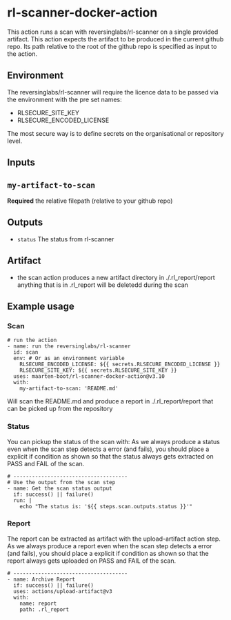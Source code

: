 # rl-scanner-docker-action

This action runs a scan with reversinglabs/rl-scanner on a single provided artifact.
This action expects the artifact to be produced in the current github repo.
Its path relative to the root of the github repo is specified as input to the action.

## Environment
The reversinglabs/rl-scanner will require the licence data to be passed via the environment with the pre set names:
* RLSECURE_SITE_KEY
* RLSECURE_ENCODED_LICENSE

The most secure way is to define secrets on the organisational or repository level.

## Inputs

## `my-artifact-to-scan`

**Required** the relative filepath (relative to your github repo)

## Outputs
* `status` The status from rl-scanner

## Artifact
* the scan action produces a new artifact directory in ./.rl_report/report
anything that is in .rl_report will be deletedd during the scan

## Example usage

### Scan
    # run the action
    - name: run the reversinglabs/rl-scanner
      id: scan
      env: # Or as an environment variable
        RLSECURE_ENCODED_LICENSE: ${{ secrets.RLSECURE_ENCODED_LICENSE }}
        RLSECURE_SITE_KEY: ${{ secrets.RLSECURE_SITE_KEY }}
      uses: maarten-boot/rl-scanner-docker-action@v3.10
      with:
        my-artifact-to-scan: 'README.md'

Will scan the README.md and produce a report in ./.rl_report/report that can be picked up from the repository 

### Status
You can pickup the status of the scan with:
As we always produce a status even when the scan step detects a error (and fails),
you should place a explicit if condition as shown so that the status always gets extracted on PASS and FAIL of the scan.

    # -------------------------------------
    # Use the output from the scan step
    - name: Get the scan status output
      if: success() || failure()
      run: |
        echo "The status is: '${{ steps.scan.outputs.status }}'"

### Report
The report can be extracted as artifact with the upload-artifact action step.
As we always produce a report even when the scan step detects a error (and fails),
you should place a explicit if condition as shown so that the report always gets uploaded on PASS and FAIL of the scan.

    # -------------------------------------
    - name: Archive Report
      if: success() || failure()
      uses: actions/upload-artifact@v3
      with:
        name: report
        path: .rl_report
